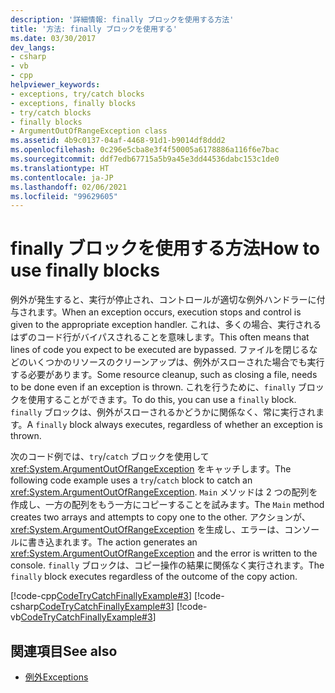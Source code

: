 ```yaml
---
description: '詳細情報: finally ブロックを使用する方法'
title: '方法: finally ブロックを使用する'
ms.date: 03/30/2017
dev_langs:
- csharp
- vb
- cpp
helpviewer_keywords:
- exceptions, try/catch blocks
- exceptions, finally blocks
- try/catch blocks
- finally blocks
- ArgumentOutOfRangeException class
ms.assetid: 4b9c0137-04af-4468-91d1-b9014df8ddd2
ms.openlocfilehash: 0c296e5cba8e3f4f50005a6178886a116f6e7bac
ms.sourcegitcommit: ddf7edb67715a5b9a45e3dd44536dabc153c1de0
ms.translationtype: HT
ms.contentlocale: ja-JP
ms.lasthandoff: 02/06/2021
ms.locfileid: "99629605"
---
```

# <a name="how-to-use-finally-blocks"></a><span data-ttu-id="e62da-103">finally ブロックを使用する方法</span><span class="sxs-lookup"><span data-stu-id="e62da-103">How to use finally blocks</span></span>

<span data-ttu-id="e62da-104">例外が発生すると、実行が停止され、コントロールが適切な例外ハンドラーに付与されます。</span><span class="sxs-lookup"><span data-stu-id="e62da-104">When an exception occurs, execution stops and control is given to the appropriate exception handler.</span></span> <span data-ttu-id="e62da-105">これは、多くの場合、実行されるはずのコード行がバイパスされることを意味します。</span><span class="sxs-lookup"><span data-stu-id="e62da-105">This often means that lines of code you expect to be executed are bypassed.</span></span> <span data-ttu-id="e62da-106">ファイルを閉じるなどのいくつかのリソースのクリーンアップは、例外がスローされた場合でも実行する必要があります。</span><span class="sxs-lookup"><span data-stu-id="e62da-106">Some resource cleanup, such as closing a file, needs to be done even if an exception is thrown.</span></span> <span data-ttu-id="e62da-107">これを行うために、`finally` ブロックを使用することができます。</span><span class="sxs-lookup"><span data-stu-id="e62da-107">To do this, you can use a `finally` block.</span></span> <span data-ttu-id="e62da-108">`finally` ブロックは、例外がスローされるかどうかに関係なく、常に実行されます。</span><span class="sxs-lookup"><span data-stu-id="e62da-108">A `finally` block always executes, regardless of whether an exception is thrown.</span></span>

<span data-ttu-id="e62da-109">次のコード例では、`try`/`catch` ブロックを使用して <xref:System.ArgumentOutOfRangeException> をキャッチします。</span><span class="sxs-lookup"><span data-stu-id="e62da-109">The following code example uses a `try`/`catch` block to catch an <xref:System.ArgumentOutOfRangeException>.</span></span> <span data-ttu-id="e62da-110">`Main` メソッドは 2 つの配列を作成し、一方の配列をもう一方にコピーすることを試みます。</span><span class="sxs-lookup"><span data-stu-id="e62da-110">The `Main` method creates two arrays and attempts to copy one to the other.</span></span> <span data-ttu-id="e62da-111">アクションが、<xref:System.ArgumentOutOfRangeException> を生成し、エラーは、コンソールに書き込まれます。</span><span class="sxs-lookup"><span data-stu-id="e62da-111">The action generates an <xref:System.ArgumentOutOfRangeException> and the error is written to the console.</span></span> <span data-ttu-id="e62da-112">`finally` ブロックは、コピー操作の結果に関係なく実行されます。</span><span class="sxs-lookup"><span data-stu-id="e62da-112">The `finally` block executes regardless of the outcome of the copy action.</span></span>

[!code-cpp[CodeTryCatchFinallyExample#3](../../../samples/snippets/cpp/VS_Snippets_CLR/CodeTryCatchFinallyExample/CPP/source2.cpp#3)]
[!code-csharp[CodeTryCatchFinallyExample#3](../../../samples/snippets/csharp/VS_Snippets_CLR/CodeTryCatchFinallyExample/CS/source2.cs#3)]
[!code-vb[CodeTryCatchFinallyExample#3](../../../samples/snippets/visualbasic/VS_Snippets_CLR/CodeTryCatchFinallyExample/VB/source2.vb#3)]  

## <a name="see-also"></a><span data-ttu-id="e62da-113">関連項目</span><span class="sxs-lookup"><span data-stu-id="e62da-113">See also</span></span>

- [<span data-ttu-id="e62da-114">例外</span><span class="sxs-lookup"><span data-stu-id="e62da-114">Exceptions</span></span>](index.md)
